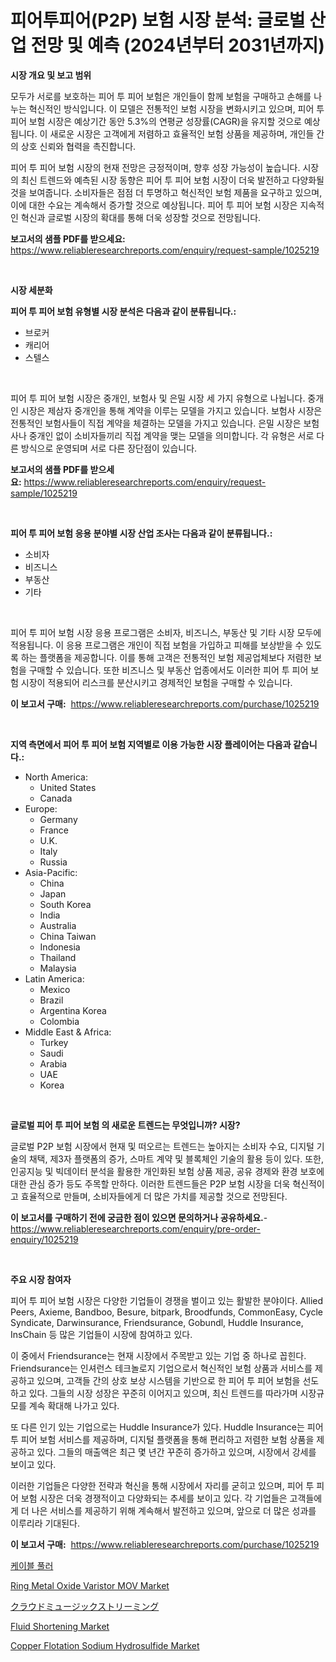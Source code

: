 <p><h1>피어투피어(P2P) 보험 시장 분석: 글로벌 산업 전망 및 예측 (2024년부터 2031년까지)</h1></p><p><strong>시장 개요 및 보고 범위</strong></p>
<p><p>모두가 서로를 보호하는 피어 투 피어 보험은 개인들이 함께 보험을 구매하고 손해를 나누는 혁신적인 방식입니다. 이 모델은 전통적인 보험 시장을 변화시키고 있으며, 피어 투 피어 보험 시장은 예상기간 동안 5.3%의 연평균 성장률(CAGR)을 유지할 것으로 예상됩니다. 이 새로운 시장은 고객에게 저렴하고 효율적인 보험 상품을 제공하며, 개인들 간의 상호 신뢰와 협력을 촉진합니다.</p><p>피어 투 피어 보험 시장의 현재 전망은 긍정적이며, 향후 성장 가능성이 높습니다. 시장의 최신 트렌드와 예측된 시장 동향은 피어 투 피어 보험 시장이 더욱 발전하고 다양화될 것을 보여줍니다. 소비자들은 점점 더 투명하고 혁신적인 보험 제품을 요구하고 있으며, 이에 대한 수요는 계속해서 증가할 것으로 예상됩니다. 피어 투 피어 보험 시장은 지속적인 혁신과 글로벌 시장의 확대를 통해 더욱 성장할 것으로 전망됩니다.</p></p>
<p><strong>보고서의 샘플 PDF를 받으세요:</strong> <a href="https://www.reliableresearchreports.com/enquiry/request-sample/1025219">https://www.reliableresearchreports.com/enquiry/request-sample/1025219</a></p>
<p>&nbsp;</p>
<p><strong>시장 세분화</strong></p>
<p><strong>피어 투 피어 보험 유형별 시장 분석은 다음과 같이 분류됩니다.:</strong></p>
<p><ul><li>브로커</li><li>캐리어</li><li>스텔스</li></ul></p>
<p>&nbsp;</p>
<p><p>피어 투 피어 보험 시장은 중개인, 보험사 및 은밀 시장 세 가지 유형으로 나뉩니다. 중개인 시장은 제삼자 중개인을 통해 계약을 이루는 모델을 가지고 있습니다. 보험사 시장은 전통적인 보험사들이 직접 계약을 체결하는 모델을 가지고 있습니다. 은밀 시장은 보험사나 중개인 없이 소비자들끼리 직접 계약을 맺는 모델을 의미합니다. 각 유형은 서로 다른 방식으로 운영되며 서로 다른 장단점이 있습니다.</p></p>
<p><strong>보고서의 샘플 PDF를 받으세요:</strong>&nbsp;<a href="https://www.reliableresearchreports.com/enquiry/request-sample/1025219">https://www.reliableresearchreports.com/enquiry/request-sample/1025219</a></p>
<p>&nbsp;</p>
<p><strong> 피어 투 피어 보험 응용 분야별 시장 산업 조사는 다음과 같이 분류됩니다.:</strong></p>
<p><ul><li>소비자</li><li>비즈니스</li><li>부동산</li><li>기타</li></ul></p>
<p>&nbsp;</p>
<p><p>피어 투 피어 보험 시장 응용 프로그램은 소비자, 비즈니스, 부동산 및 기타 시장 모두에 적용됩니다. 이 응용 프로그램은 개인이 직접 보험을 가입하고 피해를 보상받을 수 있도록 하는 플랫폼을 제공합니다. 이를 통해 고객은 전통적인 보험 제공업체보다 저렴한 보험을 구매할 수 있습니다. 또한 비즈니스 및 부동산 업종에서도 이러한 피어 투 피어 보험 시장이 적용되어 리스크를 분산시키고 경제적인 보험을 구매할 수 있습니다.</p></p>
<p><strong>이 보고서 구매:</strong>&nbsp; <a href="https://www.reliableresearchreports.com/purchase/1025219">https://www.reliableresearchreports.com/purchase/1025219</a></p>
<p>&nbsp;</p>
<p><strong>지역 측면에서 피어 투 피어 보험 지역별로 이용 가능한 시장 플레이어는 다음과 같습니다.:</strong></p>
<p><ul>
    <li>
        North America:
        <ul>
            <li>United States</li>
            <li>Canada</li>
        </ul>
    </li>
    <li>
        Europe:
        <ul>
            <li>Germany</li>
            <li>France</li>
            <li>U.K.</li>
            <li>Italy</li>
            <li>Russia</li>
        </ul>
    </li>
    <li>
        Asia-Pacific:
        <ul>
            <li>China</li>
            <li>Japan</li>
            <li>South Korea</li>
            <li>India</li>
            <li>Australia</li>
            <li>China Taiwan</li>
            <li>Indonesia</li>
            <li>Thailand</li>
            <li>Malaysia</li>
        </ul>
    </li>
    <li>
        Latin America:
        <ul>
            <li>Mexico</li>
            <li>Brazil</li>
            <li>Argentina Korea</li>
            <li>Colombia</li>
        </ul>
    </li>
    <li>
        Middle East & Africa:
        <ul>
            <li>Turkey</li>
            <li>Saudi</li>
            <li>Arabia</li>
            <li>UAE</li>
            <li>Korea</li>
        </ul>
    </li>
    </ul></p>
<p>&nbsp;</p>
<p><strong>글로벌 피어 투 피어 보험 의 새로운 트렌드는 무엇입니까? 시장?</strong></p>
<p><p>글로벌 P2P 보험 시장에서 현재 및 떠오르는 트렌드는 높아지는 소비자 수요, 디지털 기술의 채택, 제3자 플랫폼의 증가, 스마트 계약 및 블록체인 기술의 활용 등이 있다. 또한, 인공지능 및 빅데이터 분석을 활용한 개인화된 보험 상품 제공, 공유 경제와 환경 보호에 대한 관심 증가 등도 주목할 만하다. 이러한 트렌드들은 P2P 보험 시장을 더욱 혁신적이고 효율적으로 만들며, 소비자들에게 더 많은 가치를 제공할 것으로 전망된다.</p></p>
<p><strong>이 보고서를 구매하기 전에 궁금한 점이 있으면 문의하거나 공유하세요.</strong>- <a href="https://www.reliableresearchreports.com/enquiry/pre-order-enquiry/1025219">https://www.reliableresearchreports.com/enquiry/pre-order-enquiry/1025219</a></p>
<p>&nbsp;</p>
<p><strong>주요 시장 참여자</strong></p>
<p><p>피어 투 피어 보험 시장은 다양한 기업들이 경쟁을 벌이고 있는 활발한 분야이다. Allied Peers, Axieme, Bandboo, Besure, bitpark, Broodfunds, CommonEasy, Cycle Syndicate, Darwinsurance, Friendsurance, Gobundl, Huddle Insurance, InsChain 등 많은 기업들이 시장에 참여하고 있다.</p><p>이 중에서 Friendsurance는 현재 시장에서 주목받고 있는 기업 중 하나로 꼽힌다. Friendsurance는 인셔런스 테크놀로지 기업으로서 혁신적인 보험 상품과 서비스를 제공하고 있으며, 고객들 간의 상호 보상 시스템을 기반으로 한 피어 투 피어 보험을 선도하고 있다. 그들의 시장 성장은 꾸준히 이어지고 있으며, 최신 트렌드를 따라가며 시장규모를 계속 확대해 나가고 있다.</p><p>또 다른 인기 있는 기업으로는 Huddle Insurance가 있다. Huddle Insurance는 피어 투 피어 보험 서비스를 제공하며, 디지털 플랫폼을 통해 편리하고 저렴한 보험 상품을 제공하고 있다. 그들의 매출액은 최근 몇 년간 꾸준히 증가하고 있으며, 시장에서 강세를 보이고 있다.</p><p>이러한 기업들은 다양한 전략과 혁신을 통해 시장에서 자리를 굳히고 있으며, 피어 투 피어 보험 시장은 더욱 경쟁적이고 다양화되는 추세를 보이고 있다. 각 기업들은 고객들에게 더 나은 서비스를 제공하기 위해 계속해서 발전하고 있으며, 앞으로 더 많은 성과를 이루리라 기대된다.</p></p>
<p><strong>이 보고서 구매:</strong>&nbsp;&nbsp;<a href="https://www.reliableresearchreports.com/purchase/1025219">https://www.reliableresearchreports.com/purchase/1025219</a></p>
<p><p><a href="https://medium.com/@christorpherpfannerstill5436/2024%EB%85%84%EB%B6%80%ED%84%B0-2031%EB%85%84%EA%B9%8C%EC%A7%80-%EC%98%88%EC%B8%A1%EB%90%9C-%EC%BC%80%EC%9D%B4%EB%B8%94-%ED%92%80%EB%9F%AC-%EC%8B%9C%EC%9E%A5-%EB%8F%99%ED%96%A5-%EB%B0%8F-%EC%8B%9C%EC%9E%A5-%EB%B6%84%EC%84%9D-b3094d5d503a">케이블 풀러</a></p><p><a href="https://cat-emmental-94b.notion.site/Insights-into-Ring-Metal-Oxide-Varistor-MOV-Market-Size-Analysing-Market-Share-Trends-and-Growth--e4fd7a71cb3d46c5842ddd83a68b9b9c">Ring Metal Oxide Varistor MOV Market</a></p><p><a href="https://github.com/vhemk0794148/Market-Research-Report-List-1/blob/main/73149151474.md">クラウドミュージックストリーミング</a></p><p><a href="https://view.publitas.com/reportprime-1/fluid-shortening-market-size-2024-2031-global-industrial-analysis-key-geographical-regions-market-share-top-key-players-product-types-and-forecast-research-report/">Fluid Shortening Market</a></p><p><a href="https://github.com/sofayahoo2023/Market-Research-Report-List-3/blob/main/copper-flotation-sodium-hydrosulfide-market.md">Copper Flotation Sodium Hydrosulfide Market</a></p></p>
